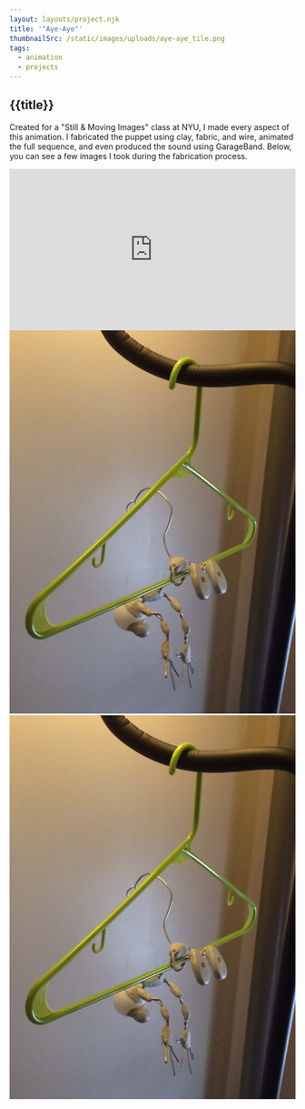 ```yaml
---
layout: layouts/project.njk
title: '"Aye-Aye"'
thumbnailSrc: /static/images/uploads/aye-aye_tile.png
tags:
  - animation
  - projects
---
```

## {{title}}

Created for a "Still & Moving Images" class at NYU, I made every aspect of this animation. I fabricated the puppet using clay, fabric, and wire, animated the full sequence, and even produced the sound using GarageBand. Below, you can see a few images I took during the fabrication process.

<div style="position: relative; padding-bottom: 56.25%; padding-top: 25px height: 0;"><iframe style="position: absolute; top: 0; left: 0; width: 100%; height: 100%;" src="https://www.youtube.com/embed/ofZSLZJiZF0" frameborder="0" allow="accelerometer; autoplay; encrypted-media; gyroscope; picture-in-picture" allowfullscreen></iframe></div>

<div class="switcher">

<div class="wrapper>

<div class="frame"><img src="/static/images/uploads/img_1757.jpg" alt=""></img></div>
<div class="frame"><img src="/static/images/uploads/img_1757.jpg" alt=""></img></div>

</div> </div>
